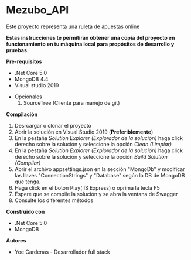 # Mezubo_API
Este proyecto representa una ruleta de apuestas online

**Estas instrucciones te permitirán obtener una copia del proyecto en funcionamiento en tu máquina local para propósitos de desarrollo y pruebas.**

**Pre-requisitos**

* .Net Core 5.0
* MongoDB 4.4
* Visual studio 2019

- Opcionales
    1. SourceTree (Cliente para manejo de git)

**Compilación**
1. Desrcargar o clonar el proyecto
2. Abrir la solución en Visual Studio 2019 (**Preferiblemente**)
3. En la pestaña *Solution Explorer (Explorador de la solución)* haga click derecho sobre la solución y seleccione la opción *Clean (Limpiar)*
4. En la pestaña *Solution Explorer (Explorador de la solución)* haga click derecho sobre la solución y seleccione la opción *Build Solution (Compilar)*
5. Abrir el archivo appsettings.json en la sección "MongoDb" y modificar las llaves "ConnectionStrings" y "Database" según la DB de MongoDB que tenga.
6. Haga click en el botón Play(IIS Express) o oprima la tecla F5
7. Espere que se compile la solución y se abra la ventana de Swagger
8. Consulte los diferentes métodos

**Construido con**

* .Net Core 5.0
* MongoDB

**Autores**

* Yoe Cardenas - Desarrollador full stack
